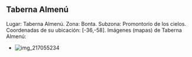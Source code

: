 ## Taberna Almenú
Lugar: Taberna Almenú.
Zona: Bonta.
Subzona: Promontorio de los cielos.
Coordenadas de su ubicación: [-36,-58].
Imágenes (mapas) de Taberna Almenú:
- ![img_217055234](https://media.discordapp.net/attachments/1115311447145193482/1115352293638946826/217055234.jpg)